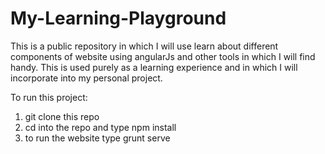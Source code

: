 My-Learning-Playground
======================

This is a public repository in which I will use learn about different components of website using angularJs and other tools in which I will find handy. This is used purely as a learning experience and in which I will incorporate into my personal project.



To run this project:

1. git clone this repo
2. cd into the repo and type npm install
3. to run the website type grunt serve
